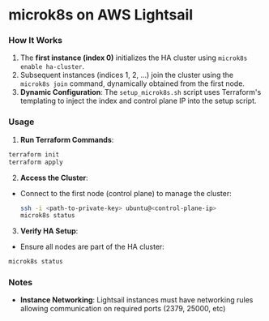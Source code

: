 # microk8s on AWS Lightsail

### How It Works
1. The **first instance (index 0)** initializes the HA cluster using `microk8s enable ha-cluster`.
2. Subsequent instances (indices 1, 2, ...) join the cluster using the `microk8s join` command, dynamically obtained from the first node.
3. **Dynamic Configuration**: The `setup_microk8s.sh` script uses Terraform's templating to inject the index and control plane IP into the setup script.

### Usage
1. **Run Terraform Commands**:
```bash
terraform init
terraform apply
```

2. **Access the Cluster**:
- Connect to the first node (control plane) to manage the cluster:
  ```bash
  ssh -i <path-to-private-key> ubuntu@<control-plane-ip>
  microk8s status
  ```
   
 3. **Verify HA Setup**:
 - Ensure all nodes are part of the HA cluster:
  ```bash
  microk8s status
  ```

### Notes
- **Instance Networking**: Lightsail instances must have networking rules allowing communication on required ports (2379, 25000, etc)

